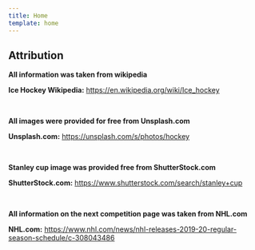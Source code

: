 ```yaml
---
title: Home
template: home
---
```


## Attribution

**All information was taken from wikipedia**

**Ice Hockey Wikipedia:** https://en.wikipedia.org/wiki/Ice_hockey

&nbsp;

**All images were provided for free from Unsplash.com**

**Unsplash.com:** https://unsplash.com/s/photos/hockey

&nbsp;

**Stanley cup image was provided free from ShutterStock.com**

**ShutterStock.com:** https://www.shutterstock.com/search/stanley+cup

&nbsp;

**All information on the next competition page was taken from NHL.com**

**NHL.com:** https://www.nhl.com/news/nhl-releases-2019-20-regular-season-schedule/c-308043486




